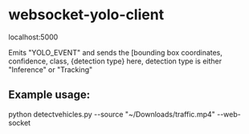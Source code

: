 # websocket-yolo-client

localhost:5000

Emits "YOLO_EVENT" and sends the [bounding box coordinates, confidence, class, {detection type}
here, detection type is either "Inference" or "Tracking"

## Example usage:
python detectvehicles.py --source "~/Downloads/traffic.mp4" --web-socket

